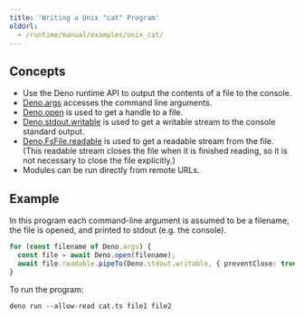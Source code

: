 ```yaml
---
title: 'Writing a Unix "cat" Program'
oldUrl:
  - /runtime/manual/examples/unix_cat/
---
```


## Concepts

- Use the Deno runtime API to output the contents of a file to the console.
- [Deno.args](https://docs.deno.com/api/deno/~/Deno.args) accesses the command
  line arguments.
- [Deno.open](https://docs.deno.com/api/deno/~/Deno.open) is used to get a
  handle to a file.
- [Deno.stdout.writable](https://docs.deno.com/api/deno/~/Deno.stdout) is used
  to get a writable stream to the console standard output.
- [Deno.FsFile.readable](https://docs.deno.com/api/deno/~/Deno.FsFile#property_readable)
  is used to get a readable stream from the file. (This readable stream closes
  the file when it is finished reading, so it is not necessary to close the file
  explicitly.)
- Modules can be run directly from remote URLs.

## Example

In this program each command-line argument is assumed to be a filename, the file
is opened, and printed to stdout (e.g. the console).

```ts title="cat.ts"
for (const filename of Deno.args) {
  const file = await Deno.open(filename);
  await file.readable.pipeTo(Deno.stdout.writable, { preventClose: true });
}
```

To run the program:

```shell
deno run --allow-read cat.ts file1 file2
```
